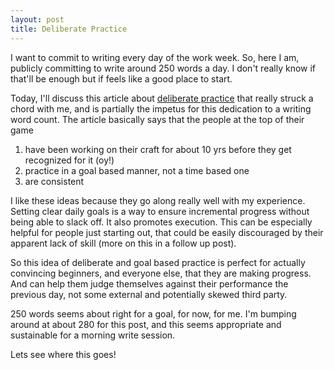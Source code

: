 ```yaml
---
layout: post
title: Deliberate Practice
---
```


I want to commit to writing every day of the work week.  So, here I am, publicly committing to write around 250 words a day. I don't really know if that'll be enough but if feels like a good place to start.  

Today, I'll discuss this article about [deliberate practice](http://jamesclear.com/deliberate-practice) that really struck a chord with me, and is partially the impetus for this dedication to a writing word count. The article basically says that the people at the top of their game
  
  1. have been working on their craft for about 10 yrs before they get recognized for it (oy!)
  2. practice in a goal based manner, not a time based one
  3. are consistent

I like these ideas because they go along really well with my experience. Setting clear daily goals is a way to ensure incremental progress without being able to slack off. It also promotes execution. This can be especially helpful for people just starting out, that could be easily discouraged by their apparent lack of skill (more on this in a follow up post).

So this idea of deliberate and goal based practice is perfect for actually convincing beginners, and everyone else, that they are making progress. And can help them judge themselves against their performance the previous day, not some external and potentially skewed third party. 

250 words seems about right for a goal, for now, for me.  I'm bumping around at about 280 for this post, and this seems appropriate and sustainable for a morning write session.

Lets see where this goes!